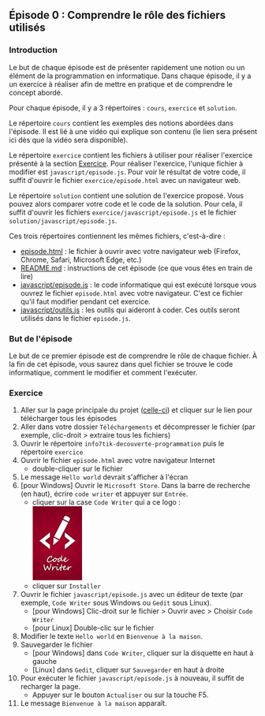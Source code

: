 ## Épisode 0 : Comprendre le rôle des fichiers utilisés 

### Introduction
Le but de chaque épisode est de présenter rapidement une notion ou un élément de la programmation en informatique. Dans
chaque épisode, il y a un exercice à réaliser afin de mettre en pratique et de comprendre le concept abordé.

Pour chaque épisode, il y a 3 répertoires : `cours`, `exercice` et `solution`.

Le répertoire `cours` contient les exemples des notions abordées dans l'épisode. Il est lié à une vidéo qui explique
son contenu (le lien sera présent ici dès que la vidéo sera disponible).

Le répertoire `exercice` contient les fichiers à utiliser pour réaliser l'exercice présenté à la section
[Exercice](#exercice). Pour réaliser l'exercice, l'unique fichier à modifier est `javascript/episode.js`. Pour voir le
résultat de votre code, il suffit d'ouvrir le fichier `exercice/episode.html` avec un navigateur web.

Le répertoire `solution` contient une solution de l'exercice proposé. Vous pouvez alors comparer votre code et le code
de la solution. Pour cela, il suffit d'ouvrir les fichiers `exercice/javascript/episode.js` et le fichier
`solution/javascript/episode.js`.

Ces trois répertoires contiennent les mêmes fichiers, c'est-à-dire :
* [episode.html](exercice/episode.html) : le fichier à ouvrir avec votre navigateur web (Firefox, Chrome, Safari,
  Microsoft Edge, etc.)
* [README.md](README.md) : instructions de cet épisode (ce que vous êtes en train de lire)
* [javascript/episode.js](exercice/javascript/episode.js) : le code informatique qui est exécuté lorsque vous ouvrez le
  fichier `episode.html` avec votre navigateur. C'est ce fichier qu'il faut modifier pendant cet exercice.
* [javascript/outils.js](exercice/javascript/outils.js) : les outils qui aideront à coder. Ces outils seront utilisés
  dans le fichier `episode.js`.

### But de l'épisode
Le but de ce premier épisode est de comprendre le rôle de chaque fichier. À la fin de cet épisode, vous saurez dans quel
fichier se trouve le code informatique, comment le modifier et comment l'exécuter.

### Exercice
1. Aller sur la page principale du projet ([celle-ci](https://github.com/info7tik/decouverte-programmation)) et cliquer
  sur le lien pour télécharger tous les épisodes
2. Aller dans votre dossier `Téléchargements` et décompresser le fichier (par exemple, clic-droit > extraire tous les
  fichiers)
3. Ouvrir le répertoire `info7tik-decouverte-programmation` puis le répertoire `exercice`
4. Ouvrir le fichier `episode.html` avec votre navigateur Internet
   * double-cliquer sur le fichier
5. Le message `Hello world` devrait s'afficher à l'écran
6. [pour Windows] Ouvrir le `Microsoft Store`. Dans la barre de recherche (en haut), écrire `code writer` et appuyer sur
  `Entrée`.
   * cliquer sur la case `Code Writer` qui a ce logo :
  <br/><img src="code-writer-logo.jpeg" alt="logo de code writer" width="100" height="150"><br/>
   * cliquer sur `Installer`
7. Ouvrir le fichier `javascript/episode.js` avec un éditeur de texte (par exemple, `Code Writer` sous Windows ou `Gedit`
  sous Linux).
   * [pour Windows] Clic-droit sur le fichier > Ouvrir avec > Choisir `Code Writer`
   * [pour Linux] Double-clic sur le fichier
8. Modifier le texte `Hello world` en `Bienvenue à la maison`.
9. Sauvegarder le fichier
   * [pour Windows] dans `Code Writer`, cliquer sur la disquette en haut à gauche
   * [Linux] dans `Gedit`, cliquer sur `Sauvegarder` en haut à droite
10. Pour exécuter le fichier `javascript/episode.js` à nouveau, il suffit de recharger la page.
    * Appuyer sur le bouton `Actualiser` ou sur la touche F5.
12. Le message `Bienvenue à la maison` apparaît.
